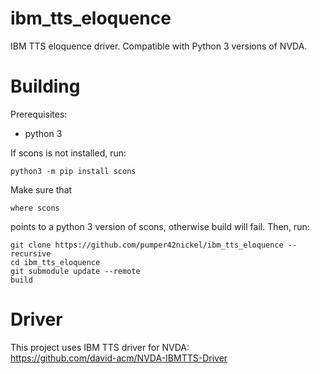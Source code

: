# ibm_tts_eloquence
IBM TTS eloquence driver. Compatible with Python 3 versions of NVDA.

# Building
Prerequisites:
* python 3

If scons is not installed, run:
```
python3 -m pip install scons
```
Make sure that 
```
where scons
```
points to a python 3 version of scons, otherwise build will fail.
Then, run:
```
git clone https://github.com/pumper42nickel/ibm_tts_eloquence --recursive
cd ibm_tts_eloquence
git submodule update --remote
build
```

# Driver
This project uses IBM TTS driver for NVDA:  
https://github.com/david-acm/NVDA-IBMTTS-Driver
